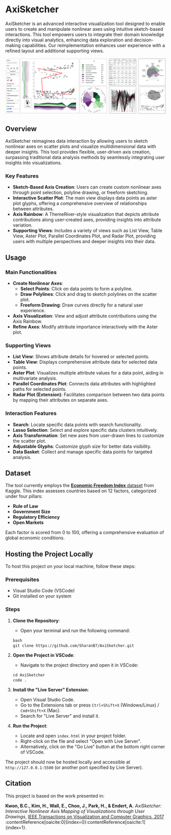 # AxiSketcher

AxiSketcher is an advanced interactive visualization tool designed to enable users to create and manipulate nonlinear axes using intuitive sketch-based interactions. This tool empowers users to integrate their domain knowledge directly into visual analytics, enhancing data exploration and decision-making capabilities. Our reimplementation enhances user experience with a refined layout and additional supporting views.

![AxiSketcher Interface](assets/axisketcher-interface.png)

## Overview

AxiSketcher reimagines data interaction by allowing users to sketch nonlinear axes on scatter plots and visualize multidimensional data with deeper insights. This tool provides flexible, user-driven axis creation, surpassing traditional data analysis methods by seamlessly integrating user insights into visualizations.

### Key Features

- **Sketch-Based Axis Creation**: Users can create custom nonlinear axes through point selection, polyline drawing, or freeform sketching.
- **Interactive Scatter Plot**: The main view displays data points as aster plot glyphs, offering a comprehensive overview of relationships between attributes.
- **Axis Rainbow**: A ThemeRiver-style visualization that depicts attribute contributions along user-created axes, providing insights into attribute variation.
- **Supporting Views**: Includes a variety of views such as List View, Table View, Aster Plot, Parallel Coordinates Plot, and Radar Plot, providing users with multiple perspectives and deeper insights into their data.

## Usage

### Main Functionalities

- **Create Nonlinear Axes**:
  - **Select Points**: Click on data points to form a polyline.
  - **Draw Polylines**: Click and drag to sketch polylines on the scatter plot.
  - **Freeform Drawing**: Draw curves directly for a natural user experience.
- **Axis Visualization**: View and adjust attribute contributions using the Axis Rainbow.
- **Refine Axes**: Modify attribute importance interactively with the Aster plot.

### Supporting Views

- **List View**: Shows attribute details for hovered or selected points.
- **Table View**: Displays comprehensive attribute data for selected data points.
- **Aster Plot**: Visualizes multiple attribute values for a data point, aiding in multivariate analysis.
- **Parallel Coordinates Plot**: Connects data attributes with highlighted paths for selected points.
- **Radar Plot (Extension)**: Facilitates comparison between two data points by mapping their attributes on separate axes.

### Interaction Features

- **Search**: Locate specific data points with search functionality.
- **Lasso Selection**: Select and explore specific data clusters intuitively.
- **Axis Transformation**: Set new axes from user-drawn lines to customize the scatter plot.
- **Adjustable Glyphs**: Customize glyph size for better data visibility.
- **Data Basket**: Collect and manage specific data points for targeted analysis.

## Dataset

The tool currently employs the [**Economic Freedom Index** dataset](https://www.kaggle.com/datasets/lewisduncan93/the-economic-freedom-index) from Kaggle. This index assesses countries based on 12 factors, categorized under four pillars:

- **Rule of Law**
- **Government Size**
- **Regulatory Efficiency**
- **Open Markets**

Each factor is scored from 0 to 100, offering a comprehensive evaluation of global economic conditions.

## Hosting the Project Locally

To host this project on your local machine, follow these steps:

### Prerequisites
- Visual Studio Code (VSCode)
- Git installed on your system

### Steps

1. **Clone the Repository**:
   - Open your terminal and run the following command:
   ```
   bash
   git clone https://github.com/SharanB7/AxiSketcher.git 
   ```

2. **Open the Project in VSCode**:
   - Navigate to the project directory and open it in VSCode:
   ```
   cd AxiSketcher
   code .
   ```

3. **Install the "Live Server" Extension**:
   - Open Visual Studio Code.
   - Go to the Extensions tab or press `Ctrl+Shift+X` (Windows/Linux) / `Cmd+Shift+X` (Mac).
   - Search for "Live Server" and install it.

4. **Run the Project**:
   - Locate and open `index.html` in your project folder.
   - Right-click on the file and select "Open with Live Server".
   - Alternatively, click on the "Go Live" button at the bottom right corner of VSCode.

The project should now be hosted locally and accessible at `http://127.0.0.1:5500` (or another port specified by Live Server).

## Citation

This project is based on the work presented in:

**Kwon, B.C., Kim, H., Wall, E., Choo, J., Park, H., & Endert, A.** *AxiSketcher: Interactive Nonlinear Axis Mapping of Visualizations through User Drawings*, [IEEE Transactions on Visualization and Computer Graphics, 2017](https://cav-lab.github.io/media/papers/AxiSketcherVAST16.pdf) :contentReference[oaicite:0]{index=0}&#8203;:contentReference[oaicite:1]{index=1}.